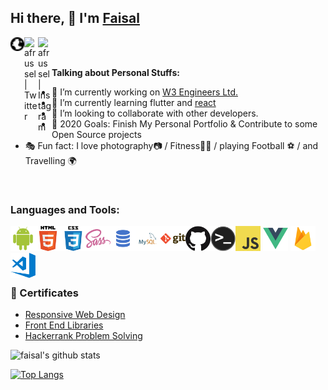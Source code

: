 <!--
**afrussel/afrussel** is a ✨ _special_ ✨ repository because its `README.md` (this file) appears on your GitHub profile.

Here are some ideas to get you started:

- 🔭 I’m currently working on [W3 Engineers Ltd.](https://w3engineers.com/)
- 🌱 I’m currently learning flutter and [react](https://reactjs.org/)
- 👯 I’m looking to collaborate on ...
- 🤔 I’m looking for help with ...
- 💬 Ask me about ...
- 📫 How to reach me: ...
- 😄 Pronouns: ...
- ⚡ Fun fact: ...
-->


## Hi there, 👋 I'm [Faisal][website]


[<img align="left" alt="afrussel.com" width="22px" src="https://raw.githubusercontent.com/iconic/open-iconic/master/svg/globe.svg" />][website]
[<img align="left" alt="afrussel | Twitter" width="22px" src="https://cdn.jsdelivr.net/npm/simple-icons@v3/icons/twitter.svg" />][twitter]
[<img align="left" alt="afrussel | Instagram" width="22px" src="https://cdn.jsdelivr.net/npm/simple-icons@v3/icons/instagram.svg" />][instagram]

[website]: https://afrussel.com
[twitter]: https://twitter.com/afrussel
[instagram]: https://instagram.com/russel_faisal

<br /><br />

**Talking about Personal Stuffs:**

- 🔭 I’m currently working on [W3 Engineers Ltd.](https://w3engineers.com/)
- 🌱 I’m currently learning flutter and [react](https://reactjs.org/)
- 👯 I’m looking to collaborate with other developers.
- 🥅 2020 Goals: Finish My Personal Portfolio & Contribute to some Open Source projects
- 🎭 Fun fact: I love photography:camera: / Fitness🏋️‍♂️ / playing Football ⚽ / and Travelling 🌍

<br />

### Languages and Tools:

<code><img height="40px" src="https://raw.githubusercontent.com/github/explore/80688e429a7d4ef2fca1e82350fe8e3517d3494d/topics/javascript/javascript.png"></code>
<code><img height="40px" src="https://raw.githubusercontent.com/github/explore/80688e429a7d4ef2fca1e82350fe8e3517d3494d/topics/vue/vue.png"></code>
<img align="left" alt="Android" width="40px" src="https://github.com/devicons/devicon/blob/master/icons/android/android-original.svg"/>
<img align="left" alt="HTML5" width="40px" src="https://raw.githubusercontent.com/github/explore/80688e429a7d4ef2fca1e82350fe8e3517d3494d/topics/html/html.png" />
<img align="left" alt="CSS3" width="40px" src="https://raw.githubusercontent.com/github/explore/80688e429a7d4ef2fca1e82350fe8e3517d3494d/topics/css/css.png" />
<img align="left" alt="Sass" width="40px" src="https://raw.githubusercontent.com/github/explore/80688e429a7d4ef2fca1e82350fe8e3517d3494d/topics/sass/sass.png" />
<img align="left" alt="SQL" width="40px" src="https://raw.githubusercontent.com/github/explore/80688e429a7d4ef2fca1e82350fe8e3517d3494d/topics/sql/sql.png" />
<img align="left" alt="MySQL" width="40px" src="https://raw.githubusercontent.com/github/explore/80688e429a7d4ef2fca1e82350fe8e3517d3494d/topics/mysql/mysql.png" />
<img align="left" alt="Git" width="40px" src="https://raw.githubusercontent.com/github/explore/80688e429a7d4ef2fca1e82350fe8e3517d3494d/topics/git/git.png" />
<img align="left" alt="GitHub" width="40px" src="https://raw.githubusercontent.com/github/explore/78df643247d429f6cc873026c0622819ad797942/topics/github/github.png" />
<code><img height="40px" src="https://raw.githubusercontent.com/github/explore/80688e429a7d4ef2fca1e82350fe8e3517d3494d/topics/firebase/firebase.png"></code>
<img align="left" alt="terminal" width="40px" src="https://raw.githubusercontent.com/github/explore/80688e429a7d4ef2fca1e82350fe8e3517d3494d/topics/terminal/terminal.png" />
<img align="left" alt="Visual Studio Code" width="40px" src="https://raw.githubusercontent.com/github/explore/80688e429a7d4ef2fca1e82350fe8e3517d3494d/topics/visual-studio-code/visual-studio-code.png" />

<br />

### 📜 Certificates

- [Responsive Web Design](https://www.freecodecamp.org/certification/afrussel/responsive-web-design)
- [Front End Libraries](https://www.freecodecamp.org/certification/afrussel/front-end-libraries)
- [Hackerrank Problem Solving](https://www.hackerrank.com/certificates/159428e5dbcb)

![faisal's github stats](https://github-readme-stats.vercel.app/api?username=afrussel&show_icons=true&hide_border=true)

[![Top Langs](https://github-readme-stats.vercel.app/api/top-langs/?username=afrussel&show_icons=true&hide_border=true)](https://github.com/afrussel)

